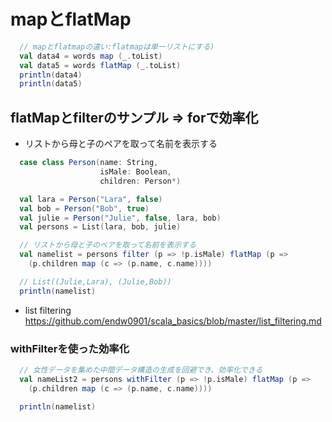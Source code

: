 # mapとflatMap

```scala
  // mapとflatmapの違い:flatmapは単一リストにする)
  val data4 = words map (_.toList)
  val data5 = words flatMap (_.toList)
  println(data4)
  println(data5)
```

## flatMapとfilterのサンプル => forで効率化
- リストから母と子のペアを取って名前を表示する
```scala
  case class Person(name: String,
                    isMale: Boolean,
                    children: Person*)

  val lara = Person("Lara", false)
  val bob = Person("Bob", true)
  val julie = Person("Julie", false, lara, bob)
  val persons = List(lara, bob, julie)

  // リストから母と子のペアを取って名前を表示する
  val namelist = persons filter (p => !p.isMale) flatMap (p =>
    (p.children map (c => (p.name, c.name))))

  // List((Julie,Lara), (Julie,Bob))
  println(namelist)
```
- list filtering https://github.com/endw0901/scala_basics/blob/master/list_filtering.md

### withFilterを使った効率化

```scala
  // 女性データを集めた中間データ構造の生成を回避でき、効率化できる
  val nameList2 = persons withFilter (p => !p.isMale) flatMap (p =>
    (p.children map (c => (p.name, c.name))))

  println(namelist)
```

